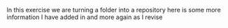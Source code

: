 In this exercise we are turning a folder into a repository
here is some more information I have added in 
and more again as I revise 
